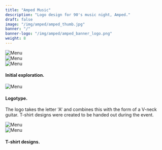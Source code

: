 ```yaml
---
title: "Amped Music"
description: "Logo design for 90's music night, Amped."
draft: false
image: "/img/amped/amped_thumb.jpg"
banner: "/"
banner-logo: "/img/amped/amped_banner_logo.png"
weight: 8
---
```


<div class="row">
    <div class="col-sm-12">
        <img src="/img/amped/amped_sk5.jpg" alt="Menu" class="media-img project-img">
    </div>
</div>
<div class="row">
    <div class="col-sm-6">
        <img src="/img/amped/amped_sk2.jpg" alt="Menu" class="media-img project-img">
    </div>
    <div class="col-sm-6">
        <img src="/img/amped/amped_sk4.jpg" alt="Menu" class="media-img project-img">
    </div>
</div>
<h4>Initial exploration.</h4>
<div class="row">
    <div class="col-sm-12">
        <img src="/img/amped/amped_type.jpg" alt="Menu" class="media-img project-img">
    </div>
</div>
<h4>Logotype.</h4>
<p>The logo takes the letter 'A' and combines this with the form of a V-neck guitar. T-shirt designs were created to be handed out during the event.</p>
<div class="row">
    <div class="col-sm-12">
        <img src="/img/amped/amped_tee1.jpg" alt="Menu" class="media-img project-img">
    </div>
</div>
<div class="row">
    <div class="col-sm-12">
        <img src="/img/amped/amped_tee2.jpg" alt="Menu" class="media-img project-img">
    </div>
</div>
<h4>T-shirt designs.</h4>
